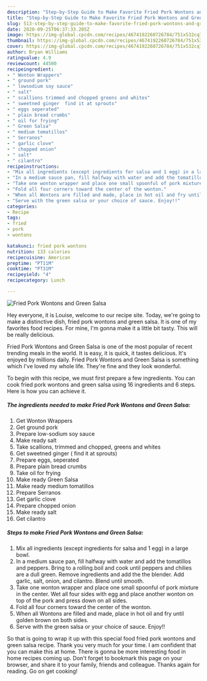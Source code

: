 ```yaml
---
description: "Step-by-Step Guide to Make Favorite Fried Pork Wontons and Green Salsa"
title: "Step-by-Step Guide to Make Favorite Fried Pork Wontons and Green Salsa"
slug: 513-step-by-step-guide-to-make-favorite-fried-pork-wontons-and-green-salsa
date: 2020-09-25T06:37:33.205Z
image: https://img-global.cpcdn.com/recipes/4674192260726784/751x532cq70/fried-pork-wontons-and-green-salsa-recipe-main-photo.jpg
thumbnail: https://img-global.cpcdn.com/recipes/4674192260726784/751x532cq70/fried-pork-wontons-and-green-salsa-recipe-main-photo.jpg
cover: https://img-global.cpcdn.com/recipes/4674192260726784/751x532cq70/fried-pork-wontons-and-green-salsa-recipe-main-photo.jpg
author: Bryan Williams
ratingvalue: 4.9
reviewcount: 44500
recipeingredient:
- " Wonton Wrappers"
- " ground pork"
- " lowsodium soy sauce"
- " salt"
- " scallions trimmed and chopped greens and whites"
- " sweetned ginger  find it at sprouts"
- " eggs seperated"
- " plain bread crumbs"
- " oil for frying"
- " Green Salsa"
- " medium tomatillos"
- " Serranos"
- " garlic clove"
- " chopped onion"
- " salt"
- " cilantro"
recipeinstructions:
- "Mix all ingredients (except ingredients for salsa and 1 egg) in a large bowl."
- "In a medium sauce pan, fill halfway with water and add the tomatillos and peppers. Bring to a rolling.boil and cook until peppers and chilies are a dull green. Remove ingredients and add the the blender. Add garlic, salt, onion, and cilantro. Blend until smooth."
- "Take one wonton wrapper and place one small spoonful of pork mixture in the center. Wet all four sides with egg and place another wonton on top of the pork and press down on all sides."
- "Fold all four corners toward the center of the wonton."
- "When all Wontons are filled and made, place in hot oil and fry until golden brown on both sides."
- "Serve with the green salsa or your choice of sauce. Enjoy!!"
categories:
- Recipe
tags:
- fried
- pork
- wontons

katakunci: fried pork wontons 
nutrition: 133 calories
recipecuisine: American
preptime: "PT11M"
cooktime: "PT31M"
recipeyield: "4"
recipecategory: Lunch

---
```



![Fried Pork Wontons and Green Salsa](https://img-global.cpcdn.com/recipes/4674192260726784/751x532cq70/fried-pork-wontons-and-green-salsa-recipe-main-photo.jpg)

Hey everyone, it is Louise, welcome to our recipe site. Today, we're going to make a distinctive dish, fried pork wontons and green salsa. It is one of my favorites food recipes. For mine, I'm gonna make it a little bit tasty. This will be really delicious.



Fried Pork Wontons and Green Salsa is one of the most popular of recent trending meals in the world. It is easy, it is quick, it tastes delicious. It's enjoyed by millions daily. Fried Pork Wontons and Green Salsa is something which I've loved my whole life. They're fine and they look wonderful.


To begin with this recipe, we must first prepare a few ingredients. You can cook fried pork wontons and green salsa using 16 ingredients and 6 steps. Here is how you can achieve it.

<!--inarticleads1-->

##### The ingredients needed to make Fried Pork Wontons and Green Salsa:

1. Get  Wonton Wrappers
1. Get  ground pork
1. Prepare  low-sodium soy sauce
1. Make ready  salt
1. Take  scallions, trimmed and chopped, greens and whites
1. Get  sweetned ginger ( find it at sprouts)
1. Prepare  eggs, seperated
1. Prepare  plain bread crumbs
1. Take  oil for frying
1. Make ready  Green Salsa
1. Make ready  medium tomatillos
1. Prepare  Serranos
1. Get  garlic clove
1. Prepare  chopped onion
1. Make ready  salt
1. Get  cilantro




<!--inarticleads2-->

##### Steps to make Fried Pork Wontons and Green Salsa:

1. Mix all ingredients (except ingredients for salsa and 1 egg) in a large bowl.
1. In a medium sauce pan, fill halfway with water and add the tomatillos and peppers. Bring to a rolling.boil and cook until peppers and chilies are a dull green. Remove ingredients and add the the blender. Add garlic, salt, onion, and cilantro. Blend until smooth.
1. Take one wonton wrapper and place one small spoonful of pork mixture in the center. Wet all four sides with egg and place another wonton on top of the pork and press down on all sides.
1. Fold all four corners toward the center of the wonton.
1. When all Wontons are filled and made, place in hot oil and fry until golden brown on both sides.
1. Serve with the green salsa or your choice of sauce. Enjoy!!




So that is going to wrap it up with this special food fried pork wontons and green salsa recipe. Thank you very much for your time. I am confident that you can make this at home. There is gonna be more interesting food in home recipes coming up. Don't forget to bookmark this page on your browser, and share it to your family, friends and colleague. Thanks again for reading. Go on get cooking!
